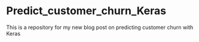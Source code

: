 # Predict_customer_churn_Keras
This is a repository for my new blog post on predicting customer churn with Keras
